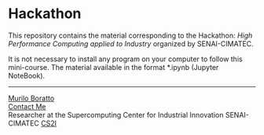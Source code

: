 # Hackathon

This repository contains the material corresponding to the Hackathon: _High Performance Computing applied to Industry_ organized by SENAI-CIMATEC. 

It is not necessary to install any program on your computer to follow this mini-course. The material available in the format \*.ipynb (Jupyter NoteBook).

---
[Murilo Boratto](http://lattes.cnpq.br/9222855062709254) 
<br/>
[Contact Me](mailto:muriloboratto@gmail.com)
<br/>
Researcher at the Supercomputing Center for Industrial Innovation SENAI-CIMATEC [CS2I](http://www.senaicimatec.com.br/) 

